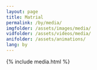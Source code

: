 ```yaml
---
layout: page
title: Matrial
permalink: /by/media/
imgfolder: /assets/images/media/
vidfolder: /assets/videos/media/
anifolder: /assets/animations/
lang: by
---
```


{% include media.html %}

